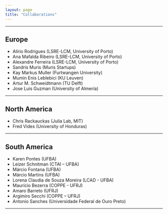 ```yaml
---
layout: page
title: "Collaborations"
---
```


---
## Europe

  - Alírio Rodrigues (LSRE-LCM, University of Porto)
  - Ana Mafalda Ribeiro (LSRE-LCM, University of Porto)
  - Alexandre Ferreira (LSRE-LCM, University of Porto)
  - Sandris Muris (Muris Startups)
  - Kay Markus Muller (Furtwangen University)
  - Mumin Enis Leblebici (KU Leuven)
  - Artur M. Schweidtmann (TU Delft)
  - Jose Luis Guzman (University of Almería)

---
## North America

  - Chris Rackauckas (Julia Lab, MIT)
  - Fred Vides (University of Honduras)

---
## South America

  - Karen Pontes (UFBA)
  - Leizer Schnitman (CTAI – UFBA)
  - Márcio Fontana (UFBA)
  - Márcio Martins (UFBA)
  - Lorena Claudia de Souza Moreira (LCAD - UFBA)
  - Maurício Bezerra (COPPE - UFRJ)
  - Amaro Barreto (UFRJ)
  - Argimiro Secchi (COPPE – UFRJ)
  - Antonio Sanches (Universidade Federal de Ouro Preto)

---
